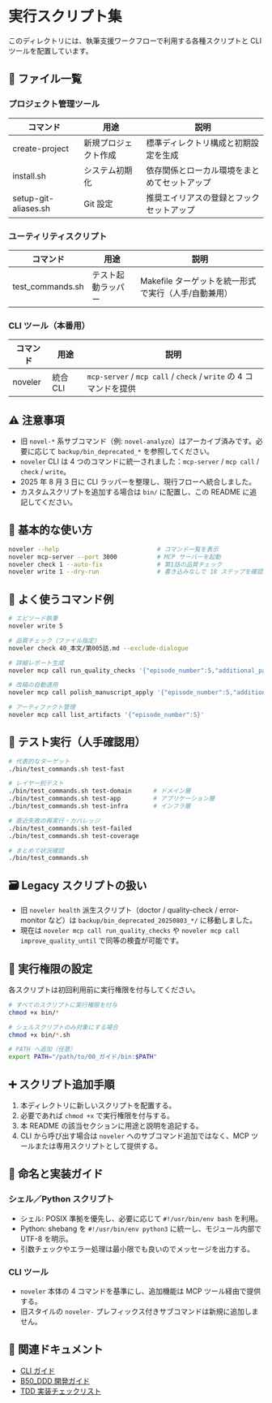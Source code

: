 # 実行スクリプト集

このディレクトリには、執筆支援ワークフローで利用する各種スクリプトと CLI ツールを配置しています。

## 📂 ファイル一覧

### プロジェクト管理ツール
| コマンド | 用途 | 説明 |
|---------|------|------|
| create-project | 新規プロジェクト作成 | 標準ディレクトリ構成と初期設定を生成 |
| install.sh | システム初期化 | 依存関係とローカル環境をまとめてセットアップ |
| setup-git-aliases.sh | Git 設定 | 推奨エイリアスの登録とフックセットアップ |

### ユーティリティスクリプト
| コマンド | 用途 | 説明 |
|-----------|------|------|
| test_commands.sh | テスト起動ラッパー | Makefile ターゲットを統一形式で実行（人手/自動兼用） |

### CLI ツール（本番用）
| コマンド | 用途 | 説明 |
|---------|------|------|
| noveler | 統合 CLI | `mcp-server` / `mcp call` / `check` / `write` の 4 コマンドを提供 |

## ⚠️ 注意事項
- 旧 `novel-*` 系サブコマンド（例: `novel-analyze`）はアーカイブ済みです。必要に応じて `backup/bin_deprecated_*` を参照してください。
- `noveler` CLI は 4 つのコマンドに統一されました：`mcp-server` / `mcp call` / `check` / `write`。
- 2025 年 8 月 3 日に CLI ラッパーを整理し、現行フローへ統合しました。
- カスタムスクリプトを追加する場合は `bin/` に配置し、この README に追記してください。

## 🚀 基本的な使い方
```bash
noveler --help                           # コマンド一覧を表示
noveler mcp-server --port 3000           # MCP サーバーを起動
noveler check 1 --auto-fix               # 第1話の品質チェック
noveler write 1 --dry-run                # 書き込みなしで 18 ステップを確認
```

## 🔁 よく使うコマンド例
```bash
# エピソード執筆
noveler write 5

# 品質チェック（ファイル指定）
noveler check 40_本文/第005話.md --exclude-dialogue

# 詳細レポート生成
noveler mcp call run_quality_checks '{"episode_number":5,"additional_params":{"format":"detail"}}'

# 改稿の自動適用
noveler mcp call polish_manuscript_apply '{"episode_number":5,"additional_params":{"stages":["stage2","stage3"],"dry_run":false}}'

# アーティファクト管理
noveler mcp call list_artifacts '{"episode_number":5}'
```

## 🧪 テスト実行（人手確認用）
```bash
# 代表的なターゲット
./bin/test_commands.sh test-fast

# レイヤー別テスト
./bin/test_commands.sh test-domain      # ドメイン層
./bin/test_commands.sh test-app         # アプリケーション層
./bin/test_commands.sh test-infra       # インフラ層

# 直近失敗の再実行・カバレッジ
./bin/test_commands.sh test-failed
./bin/test_commands.sh test-coverage

# まとめて状況確認
./bin/test_commands.sh
```

## 🗃️ Legacy スクリプトの扱い
- 旧 `noveler health` 派生スクリプト（doctor / quality-check / error-monitor など）は `backup/bin_deprecated_20250803_*/` に移動しました。
- 現在は `noveler mcp call run_quality_checks` や `noveler mcp call improve_quality_until` で同等の検査が可能です。

## 🔐 実行権限の設定
各スクリプトは初回利用前に実行権限を付与してください。
```bash
# すべてのスクリプトに実行権限を付与
chmod +x bin/*

# シェルスクリプトのみ対象にする場合
chmod +x bin/*.sh

# PATH へ追加（任意）
export PATH="/path/to/00_ガイド/bin:$PATH"
```

## ➕ スクリプト追加手順
1. 本ディレクトリに新しいスクリプトを配置する。
2. 必要であれば `chmod +x` で実行権限を付与する。
3. 本 README の該当セクションに用途と説明を追記する。
4. CLI から呼び出す場合は `noveler` へのサブコマンド追加ではなく、MCP ツールまたは専用スクリプトとして提供する。

## 📝 命名と実装ガイド
### シェル／Python スクリプト
- シェル: POSIX 準拠を優先し、必要に応じて `#!/usr/bin/env bash` を利用。
- Python: shebang を `#!/usr/bin/env python3` に統一し、モジュール内部で UTF-8 を明示。
- 引数チェックやエラー処理は最小限でも良いのでメッセージを出力する。

### CLI ツール
- `noveler` 本体の 4 コマンドを基準にし、追加機能は MCP ツール経由で提供する。
- 旧スタイルの `noveler-` プレフィックス付きサブコマンドは新規に追加しません。

## 🔗 関連ドキュメント
- [CLI ガイド](../CLIガイド.md)
- [B50_DDD 開発ガイド](../B_設定ガイド/B50_開発プロセス/B50_DDD開発ガイド.md)
- [TDD 実装チェックリスト](../scripts/templates/ddd_implementation_checklist.md)
